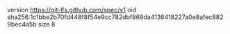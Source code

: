 version https://git-lfs.github.com/spec/v1
oid sha256:1c1bbe2b70fd448f8f54e9cc782dbf869da4136418227a0e8afec8829bec4a5b
size 8
